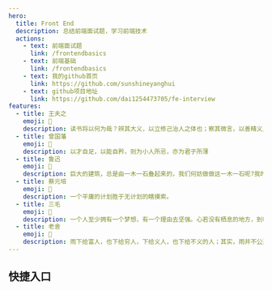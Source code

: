```yaml
---
hero:
  title: Front End
  description: 总结前端面试题，学习前端技术
  actions:
    - text: 前端面试题
      link: /frontendbasics
    - text: 前端基础
      link: /frontendbasics
    - text: 我的github首页
      link: https://github.com/sunshineyanghui
    - text: github项目地址
      link: https://github.com/dai1254473705/fe-interview
features:
  - title: 王夫之
    emoji: 🍊
    description: 读书将以何为哉？辨其大义，以立修己治人之体也；察其微言，以善精义入神之用也。
  - title: 曾国藩
    emoji: 🍏
    description: 以才自足，以能自矜，则为小人所忌，亦为君子所薄
  - title: 鲁迅
    emoji: 🤠
    description: 巨大的建筑，总是由一木一石叠起来的，我们何妨做做这一木一石呢?我时常做些零碎的事，就是为此。
  - title: 蔡元培
    emoji: 🍋
    description: 一个平庸的计划胜于无计划的瞎摸索。
  - title: 三毛
    emoji: 🍉
    description: 一个人至少拥有一个梦想，有一个理由去坚强。心若没有栖息的地方，到哪里都是在流浪。
  - title: 老舍
    emoji: 🍓
    description: 雨下给富人，也下给穷人，下给义人，也下给不义的人；其实，雨并不公道，因为下落在一个没有公道的世界上。
---
```


## 快捷入口
<DocTypeList></DocTypeList>

